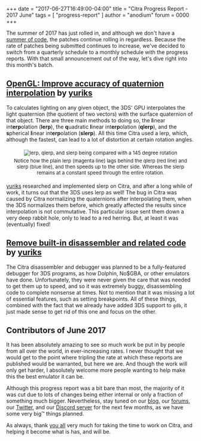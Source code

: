 +++
date = "2017-06-27T16:49:00-04:00"
title = "Citra Progress Report - 2017 June"
tags = [ "progress-report" ]
author = "anodium"
forum = 0000
+++

The summer of 2017 has just rolled in, and although we don't have a [summer of code](https://developers.google.com/open-source/gsoc/), the patches continue rolling in regardless. Because the rate of patches being submitted continues to increase, we've decided to switch from a quarterly schedule to a monthly schedule with the progress reports. With that small announcement out of the way, let's dive right into this month's batch.
<br />

## [OpenGL: Improve accuracy of quaternion interpolation](https://github.com/citra-emu/citra/pull/2729) by [yuriks](https://github.com/yuriks)

To calculates lighting on any given object, the 3DS' GPU interpolates the light quaternion (the quotient of two vectors) with the surface quaternion of that object. There are three main methods to doing so, the **l**inear int**erp**olation (**lerp**), the **q**uadratic **l**inear int**erp**olation (**qlerp**), and the **s**pherical **l**inear int**erp**olation (**slerp**). All this time Citra used a lerp, which, although the fastest, can lead to a lot of distortion at certain rotation angles.

<p style="text-align: center; font-size: small; padding: 1%">
<img style="padding: 0% 0% 1% 0%" alt="lerp, qlerp, and slerp being compared with a 145 degree rotation" src="/images/entry/citra-progress-report-2017-june/lerp-qlerp-slerp.gif" />
<br />
Notice how the plain lerp (magenta line) lags behind the qlerp (red line) and slerp (blue line), and then speeds up to the other side. Whereas the slerp remains at a constant speed through the entire rotation.
</p>

[yuriks](https://github.com/yuriks) researched and implemented slerp on Citra, and after a long while of work, it turns out that the 3DS uses lerp as well! The bug in Citra was caused by Citra normalizing the quaternions after interpolating them, when the 3DS normalizes them before, which greatly affected the results since interpolation is not commutative. This particular issue sent them down a very deep rabbit hole, only to lead to a red herring. But, at least it was (eventually) fixed!

## [Remove built-in disassembler and related code](https://github.com/citra-emu/citra/pull/2689) by [yuriks](https://github.com/yuriks)

The Citra disassembler and debugger was planned to be a fully-featured debugger for 3DS programs, as how Dolphin, No$GBA, or other emulators have done. Unfortunately, they were never given the care that was needed to get them up to speed, and so it was extremely buggy, disassembling code to complete nonsense at times. Not to mention that it was missing a lot of essential features, such as setting breakpoints. All of these things, combined with the fact that we already have added 3DS support to `gdb`, it just made sense to get rid of this one and focus on the other.

## Contributors of June 2017

It has been absolutely amazing to see so much work be put in by people from all over the world, in ever-increasing rates. I never thought that we would get to the point where tripling the rate at which these reports are published would be warranted, but here we are. And though the work will only get harder, I absolutely welcome more people wanting to help make this the best emulator it can be.

Although this progress report was a bit bare than most, the majority of it was cut due to lots of changes being either internal or only a fraction of something much bigger. Nevertheless, stay tuned on our [blog](https://citra-emu.org/), our [forums](https://community.citra-emu.org/), our [Twitter](https://twitter.com/citraemu), and our [Discord server](https://discord.gg/fZwvKPu) for the next few months, as we have some very big™ things planned.

 As always, thank [you all](https://github.com/citra-emu/citra/graphs/contributors?from=2017-04-16&amp;to=2017-06-27&amp;type=c) very much for taking the time to work on Citra, and helping it become what is has, and will be.
